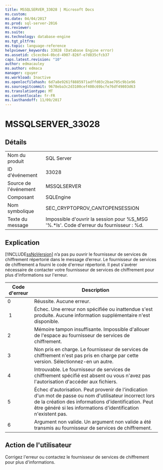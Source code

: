 ```yaml
---
title: MSSQLSERVER_33028 | Microsoft Docs
ms.custom: 
ms.date: 04/04/2017
ms.prod: sql-server-2016
ms.reviewer: 
ms.suite: 
ms.technology: database-engine
ms.tgt_pltfrm: 
ms.topic: language-reference
helpviewer_keywords: 33028 (Database Engine error)
ms.assetid: c5cec0e4-0bcd-4907-826f-e7d835cfcb37
caps.latest.revision: "10"
author: edmacauley
ms.author: edmaca
manager: cguyer
ms.workload: Inactive
ms.openlocfilehash: 6d7a8e9261f8885971adffd03c2bae705c9b1e96
ms.sourcegitcommit: 9678eba3c2d3100cef408c69bcfe76df49803d63
ms.translationtype: MT
ms.contentlocale: fr-FR
ms.lasthandoff: 11/09/2017
---
```

# <a name="mssqlserver33028"></a>MSSQLSERVER_33028
  
## <a name="details"></a>Détails  
  
|||  
|-|-|  
|Nom du produit|SQL Server|  
|ID d'événement|33028|  
|Source de l'événement|MSSQLSERVER|  
|Composant|SQLEngine|  
|Nom symbolique|SEC_CRYPTOPROV_CANTOPENSESSION|  
|Texte du message|Impossible d'ouvrir la session pour %S_MSG '%.*ls'. Code d'erreur du fournisseur : %d.|  
  
## <a name="explanation"></a>Explication  
[!INCLUDE[ssNoVersion](../../includes/ssnoversion-md.md)] n’a pas pu ouvrir le fournisseur de services de chiffrement répertorié dans le message d’erreur. Le fournisseur de services de chiffrement a fourni le code d'erreur répertorié. Il peut s'avérer nécessaire de contacter votre fournisseur de services de chiffrement pour plus d'informations sur l'erreur.  
  
|Code d'erreur| Description|  
|--------------|---------------|  
|0|Réussite. Aucune erreur.|  
| 1|Échec. Une erreur non spécifiée ou inattendue s'est produite. Aucune information supplémentaire n'est disponible.|  
|2|Mémoire tampon insuffisante. Impossible d'allouer de l'espace au fournisseur de services de chiffrement.|  
|3|Non pris en charge. Le fournisseur de services de chiffrement n'est pas pris en charge par cette version. Sélectionnez-en un autre.|  
|4|Introuvable. Le fournisseur de services de chiffrement spécifié est absent ou vous n'avez pas l'autorisation d'accéder aux fichiers.|  
|5|Échec d'autorisation. Peut provenir de l'indication d'un mot de passe ou nom d'utilisateur incorrect lors de la création des informations d'identification. Peut être généré si les informations d'identification n'existent pas.|  
|6|Argument non valide. Un argument non valide a été transmis au fournisseur de services de chiffrement.|  
  
## <a name="user-action"></a>Action de l'utilisateur  
Corrigez l'erreur ou contactez le fournisseur de services de chiffrement pour plus d'informations.  
  

